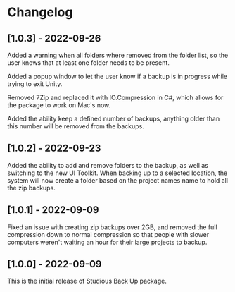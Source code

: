 # Changelog

## [1.0.3] - 2022-09-26

Added a warning when all folders where removed from the folder list, so the user knows that at least one folder needs to be present. 

Added a popup window to let the user know if a backup is in progress while trying to exit Unity.

Removed 7Zip and replaced it with IO.Compression in C#, which allows for the package to work on Mac's now.

Added the ability keep a defined number of backups, anything older than this number will be removed from the backups.

## [1.0.2] - 2022-09-23

Added the ability to add and remove folders to the backup, as well as switching to the new UI Toolkit. When backing up to a selected location, the system will now create a folder based on the project names name to hold all the zip backups.


## [1.0.1] - 2022-09-09

Fixed an issue with creating zip backups over 2GB, and removed the full compression down to normal compression so that people with slower computers weren't waiting an hour for their large projects to backup.


## [1.0.0] - 2022-09-09

This is the initial release of Studious Back Up package.

